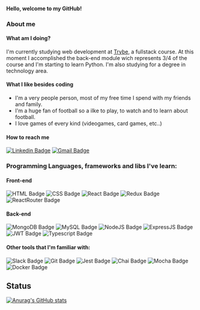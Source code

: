 #### Hello, welcome to my GitHub!

### About me

#### What am I doing?

I'm currently studying web development at [Trybe](https://www.betrybe.com/formacao-desenvolvimento-web), a fullstack course. At this moment I accomplished the back-end module wich represents 3/4 of the course and I'm starting to learn Python. I'm also studying for a degree in technology area.

#### What I like besides coding

- I'm a very people person, most of my free time I spend with my friends and family.
- I'm a huge fan of football so a ilke to play, to watch and to learn about football.
- I love games of every kind (videogames, card games, etc..)

#### How to reach me
[![Linkedin Badge](https://img.shields.io/badge/LinkedIn-0077B5?style=flat-square&logo=linkedin&logoColor=white&lin=https://www.linkedin.com/in/frederico-wilkens/)](https://www.linkedin.com/in/frederico-wilkens/)
[![Gmail Badge](https://img.shields.io/badge/-Gmail-c14438?style=flat-square&logo=Gmail&logoColor=white&link=mailto:frediwilkens@gmail.com)](mailto:frediwilkens@gmail.com)

### Programming Languages, frameworks and libs I've learn:
#### Front-end
![HTML Badge](https://img.shields.io/badge/HTML5-E34F26?style=for-the-badge&logo=html5&logoColor=white)
![CSS Badge](https://img.shields.io/badge/CSS3-1572B6?style=for-the-badge&logo=css3&logoColor=white)
![React Badge](https://img.shields.io/badge/React-20232A?style=for-the-badge&logo=react&logoColor=61DAFB)
![Redux Badge](https://img.shields.io/badge/Redux-593D88?style=for-the-badge&logo=redux&logoColor=white)
![ReactRouter Badge](https://img.shields.io/badge/React_Router-CA4245?style=for-the-badge&logo=react-router&logoColor=white)

#### Back-end
![MongoDB Badge](https://img.shields.io/badge/MongoDB-4EA94B?style=for-the-badge&logo=mongodb&logoColor=white)
![MySQL Badge](https://img.shields.io/badge/MySQL-005C84?style=for-the-badge&logo=mysql&logoColor=white)
![NodeJS Badge](https://img.shields.io/badge/Node.js-339933?style=for-the-badge&logo=nodedotjs&logoColor=white)
![ExpressJS Badge](https://img.shields.io/badge/Express.js-000000?style=for-the-badge&logo=express&logoColor=white)
![JWT Badge](https://img.shields.io/badge/JWT-000000?style=for-the-badge&logo=JSON%20web%20tokens&logoColor=white)
![Typescript Badge](https://img.shields.io/badge/TypeScript-007ACC?style=for-the-badge&logo=typescript&logoColor=white)

#### Other tools that I'm familiar with:
![Slack Badge](https://img.shields.io/badge/Slack-4A154B?style=for-the-badge&logo=slack&logoColor=white)
![Git Badge](https://img.shields.io/badge/GIT-E44C30?style=for-the-badge&logo=git&logoColor=white)
![Jest Badge](https://img.shields.io/badge/Jest-C21325?style=for-the-badge&logo=jest&logoColor=white)
![Chai Badge](https://img.shields.io/badge/chai-A30701?style=for-the-badge&logo=chai&logoColor=white)
![Mocha Badge](https://img.shields.io/badge/Mocha-8D6748?style=for-the-badge&logo=Mocha&logoColor=white)
![Docker Badge](https://img.shields.io/badge/Docker-2CA5E0?style=for-the-badge&logo=docker&logoColor=white)

<h2>Status</h2>

[![Anurag's GitHub stats](https://github-readme-stats.vercel.app/api?username=frediwilkens&count_prvate=true&show_icons=true&theme=gotham)](https://github.com/anuraghazra/github-readme-stats)


<!--
**frediwilkens/frediwilkens** is a ✨ _special_ ✨ repository because its `README.md` (this file) appears on your GitHub profile.

Here are some ideas to get you started:

- 🔭 I’m currently working on ...
- 🌱 I’m currently learning ...
- 👯 I’m looking to collaborate on ...
- 🤔 I’m looking for help with ...
- 💬 Ask me about ...
- 📫 How to reach me: ...
- 😄 Pronouns: ...
- ⚡ Fun fact: ...
-->
